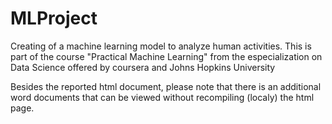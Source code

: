 # MLProject
Creating of a machine learning model to analyze human activities. This is part of the course "Practical Machine Learning" from the especialization on Data Science offered by coursera and Johns Hopkins University 

Besides the reported html document, please note that there is an additional word documents that can be viewed without recompiling (localy) the html page. 